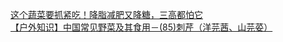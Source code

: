   
[这个蔬菜要抓紧吃！降脂减肥又降糖，三高都怕它](http://www.dianyue.me/archives/076/gdlh4kdcefh0rbah/)  
[【户外知识】中国常见野菜及其食用－(85)刺芹（洋芫茜、山芫荽）](http://www.dianyue.me/archives/561/zynsd5v751np891p/)